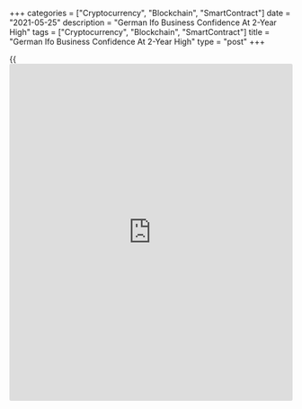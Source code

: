 +++
categories = ["Cryptocurrency", "Blockchain", "SmartContract"]
date = "2021-05-25"
description = "German Ifo Business Confidence At 2-Year High"
tags = ["Cryptocurrency", "Blockchain", "SmartContract"]
title = "German Ifo Business Confidence At 2-Year High"
type = "post"
+++

{{<iframe id="large-banner" src="https://www.bounty.group/#slide=4.0" width="100%" height="600" scrolling="no" style="border: 0px solid rgb(216, 221, 230); border-radius: 3px;">}}

Germany's [business][1] sentiment strengthened to a two-year high in May
as the lifting of restrictions related to the Covid-19 boosted
expectations among managers, survey data from the ifo Institute revealed
on Tuesday.

However, data released earlier in the day showed that the largest euro
area [economy][2] contracted slightly more than initially estimated in
the first quarter.

The business confidence index rose to 99.2 in May from 96.6 in the
previous month. This was the highest value since May 2019. The reading
was also above economists' forecast of 98.2.

Gross domestic product fell 1.8 percent sequentially in the first
quarter, in contrast to the 0.5 percent expansion seen in the fourth
quarter, Destatis reported. The sequential decline was revised from -1.7
percent estimated on April 30.

On an unadjusted basis, the annual decline in GDP deepened to 3.4
percent from 2.3 percent in the fourth quarter. The rate was revised
from -3.3 percent.

The [calendar](https://www.fintechee.com/web-trader/)-adjusted GDP dropped 3.1 percent on year, following a 3.3
percent decline a quarter ago. According to flash estimate, GDP was down
3 percent.

The strong May reading of the Ifo index shows that optimism about a
strong economic rebound is spreading, Carsten Brzeski, an ING economist,
said. Brzeski expects private consumption and the construction sector to
be the main drivers of growth in the second quarter.

In the first quarter, private consumption declined 5.4 percent from the
previous quarter. In contrast, government consumer spending rose
slightly by 0.2 percent.

In the first quarter of 2021, positive impetus came primarily from
construction investments, which rose by 1.1 percent. A little less was
invested in equipment - mainly machines, devices and vehicles, down 0.2
percent.

Imports of goods and services rose 3.8 percent in the first quarter but
significantly more than exports, which gained only 1.8 percent.

The ifo survey showed that companies were more satisfied with their
current business situation in May. They were also more optimistic
regarding the coming months.

The current conditions index came in at 95.7 in May versus 94.2 in the
previous month and the expected reading of 95.5.

Likewise, the expectations index advanced to 102.9 from 99.2 a month
ago. This was also better than the forecast of 101.4.

The German economy is picking up speed, ifo President Clemens Fuest,
said.

In manufacturing, business confidence rose only slightly in May as
expectations took a major knock, but remained positive. Meanwhile,
companies were again markedly more satisfied with their current
business.

In the service sector, business sentiment climbed to its highest value
since February 2020 as a result of much more optimistic expectations.
Assessments of the current situation also improved, with optimism
returning to hospitality and tourism in particular.

The business climate index jumped upward in trade. In construction, the
business climate brightened in May.

For comments and feedback [contact](https://www.playgroundfx.com/contact/): editorial@rtt[news](https://www.letsplayfx.com/blog/forex-news-website/).com

[Economic News][2]

 **What parts of the world are seeing the best (and worst) economic
performances lately? Click[here][3] to check out our [Econ Scorecard][3]
and find out! See up-to-the-moment [ranking](https://www.playgroundfx.com/blog/crypto-exchange-ranking/)s for the best and worst
performers in [GDP][4], [unemployment rate][5], [inflation][6] and much
more.**

   1. www.rtt[news](https://www.letsplayfx.com/blog/forex-news-website/).com/Content/Business.aspx
   2. www.rtt[news](https://www.letsplayfx.com/blog/forex-news-website/).com/Content/EconomicNews.aspx
   3. www.rtt[news](https://www.letsplayfx.com/blog/forex-news-website/).com/economic-scorecard/world-rank/PPI/highest-performance.aspx
   4. www.rtt[news](https://www.letsplayfx.com/blog/forex-news-website/).com/economic-scorecard/world-rank/GDP/highest-performance.aspx
   5. www.rtt[news](https://www.letsplayfx.com/blog/forex-news-website/).com/economic-scorecard/world-rank/unemployment-rate/lowest-performance.aspx
   6. www.rtt[news](https://www.letsplayfx.com/blog/forex-news-website/).com/economic-scorecard/world-rank/CPI/highest-performance.aspx